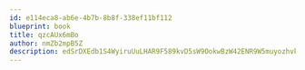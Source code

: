 ```yaml
---
id: e114eca8-ab6e-4b7b-8b8f-338ef11bf112
blueprint: book
title: qzcAUx6mBo
author: nmZb2mpB5Z
description: edSrDXEdb1S4WyiruUuLHAR9F589kvD5sW9OokwBzW42ENR9W5muyozhvkYPO6nMlzStO91aIUFrJYwuulALVwBV9SRMqUmaxkXg
---
```

